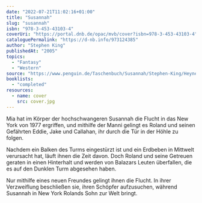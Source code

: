 ```yaml
---
date: "2022-07-21T11:02:16+01:00"
title: "Susannah"
slug: "susannah"
isbn: "978-3-453-43103-4"
coverUri: "https://portal.dnb.de/opac/mvb/cover?isbn=978-3-453-43103-4"
cataloguePermalink: "https://d-nb.info/973124385"
author: "Stephen King"
publishedAt: "2005"
topics:
  - "Fantasy"
  - "Western"
source: "https://www.penguin.de/Taschenbuch/Susannah/Stephen-King/Heyne/e174209.rhd"
booklists:
  - "completed"
resources:
  - name: cover
    src: cover.jpg
---
```

Mia hat im Körper der hochschwangeren Susannah die Flucht in das New York von 
1977 ergriffen, und mithilfe der Manni gelingt es Roland und seinen Gefährten 
Eddie, Jake und Callahan, ihr durch die Tür in der Höhle zu folgen.

Nachdem ein Balken des Turms eingestürzt ist und ein Erdbeben in Mittwelt 
verursacht hat, läuft ihnen die Zeit davon. Doch Roland und seine Getreuen 
geraten in einen Hinterhalt und werden von Balazars Leuten überfallen, die es
auf den Dunklen Turm abgesehen haben.

Nur mithilfe eines neuen Freundes gelingt ihnen die Flucht. In ihrer 
Verzweiflung beschließen sie, ihren Schöpfer aufzusuchen, während Susannah in 
New York Rolands Sohn zur Welt bringt.
